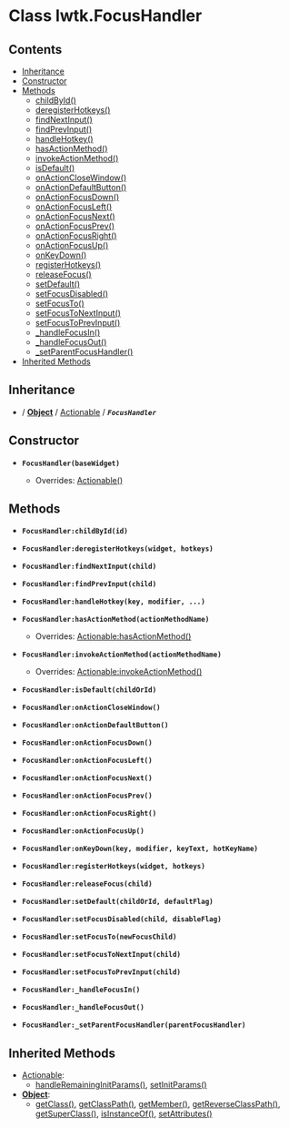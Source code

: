 # Class lwtk.FocusHandler


## Contents

   * [Inheritance](#inheritance)
   * [Constructor](#constructor)
   * [Methods](#methods)
      * [childById()](#.childById)
      * [deregisterHotkeys()](#.deregisterHotkeys)
      * [findNextInput()](#.findNextInput)
      * [findPrevInput()](#.findPrevInput)
      * [handleHotkey()](#.handleHotkey)
      * [hasActionMethod()](#.hasActionMethod)
      * [invokeActionMethod()](#.invokeActionMethod)
      * [isDefault()](#.isDefault)
      * [onActionCloseWindow()](#.onActionCloseWindow)
      * [onActionDefaultButton()](#.onActionDefaultButton)
      * [onActionFocusDown()](#.onActionFocusDown)
      * [onActionFocusLeft()](#.onActionFocusLeft)
      * [onActionFocusNext()](#.onActionFocusNext)
      * [onActionFocusPrev()](#.onActionFocusPrev)
      * [onActionFocusRight()](#.onActionFocusRight)
      * [onActionFocusUp()](#.onActionFocusUp)
      * [onKeyDown()](#.onKeyDown)
      * [registerHotkeys()](#.registerHotkeys)
      * [releaseFocus()](#.releaseFocus)
      * [setDefault()](#.setDefault)
      * [setFocusDisabled()](#.setFocusDisabled)
      * [setFocusTo()](#.setFocusTo)
      * [setFocusToNextInput()](#.setFocusToNextInput)
      * [setFocusToPrevInput()](#.setFocusToPrevInput)
      * [_handleFocusIn()](#._handleFocusIn)
      * [_handleFocusOut()](#._handleFocusOut)
      * [_setParentFocusHandler()](#._setParentFocusHandler)
   * [Inherited Methods](#inherited-methods)


## Inheritance
   *  / **[Object](../lwtk/Object.md#inheritance)** / [Actionable](../lwtk/Actionable.md#inheritance) / _**`FocusHandler`**_

## Constructor
   * <span id=".new">**`FocusHandler(baseWidget)`**</span>

        * Overrides: [Actionable()](../lwtk/Actionable.md#constructor)



## Methods
   * <span id=".childById">**`FocusHandler:childById(id)`**</span>


   * <span id=".deregisterHotkeys">**`FocusHandler:deregisterHotkeys(widget, hotkeys)`**</span>


   * <span id=".findNextInput">**`FocusHandler:findNextInput(child)`**</span>


   * <span id=".findPrevInput">**`FocusHandler:findPrevInput(child)`**</span>


   * <span id=".handleHotkey">**`FocusHandler:handleHotkey(key, modifier, ...)`**</span>


   * <span id=".hasActionMethod">**`FocusHandler:hasActionMethod(actionMethodName)`**</span>

        * Overrides: [Actionable:hasActionMethod()](../lwtk/Actionable.md#.hasActionMethod)


   * <span id=".invokeActionMethod">**`FocusHandler:invokeActionMethod(actionMethodName)`**</span>

        * Overrides: [Actionable:invokeActionMethod()](../lwtk/Actionable.md#.invokeActionMethod)


   * <span id=".isDefault">**`FocusHandler:isDefault(childOrId)`**</span>


   * <span id=".onActionCloseWindow">**`FocusHandler:onActionCloseWindow()`**</span>


   * <span id=".onActionDefaultButton">**`FocusHandler:onActionDefaultButton()`**</span>


   * <span id=".onActionFocusDown">**`FocusHandler:onActionFocusDown()`**</span>


   * <span id=".onActionFocusLeft">**`FocusHandler:onActionFocusLeft()`**</span>


   * <span id=".onActionFocusNext">**`FocusHandler:onActionFocusNext()`**</span>


   * <span id=".onActionFocusPrev">**`FocusHandler:onActionFocusPrev()`**</span>


   * <span id=".onActionFocusRight">**`FocusHandler:onActionFocusRight()`**</span>


   * <span id=".onActionFocusUp">**`FocusHandler:onActionFocusUp()`**</span>


   * <span id=".onKeyDown">**`FocusHandler:onKeyDown(key, modifier, keyText, hotKeyName)`**</span>


   * <span id=".registerHotkeys">**`FocusHandler:registerHotkeys(widget, hotkeys)`**</span>


   * <span id=".releaseFocus">**`FocusHandler:releaseFocus(child)`**</span>


   * <span id=".setDefault">**`FocusHandler:setDefault(childOrId, defaultFlag)`**</span>


   * <span id=".setFocusDisabled">**`FocusHandler:setFocusDisabled(child, disableFlag)`**</span>


   * <span id=".setFocusTo">**`FocusHandler:setFocusTo(newFocusChild)`**</span>


   * <span id=".setFocusToNextInput">**`FocusHandler:setFocusToNextInput(child)`**</span>


   * <span id=".setFocusToPrevInput">**`FocusHandler:setFocusToPrevInput(child)`**</span>


   * <span id="._handleFocusIn">**`FocusHandler:_handleFocusIn()`**</span>


   * <span id="._handleFocusOut">**`FocusHandler:_handleFocusOut()`**</span>


   * <span id="._setParentFocusHandler">**`FocusHandler:_setParentFocusHandler(parentFocusHandler)`**</span>



## Inherited Methods
   * [Actionable](../lwtk/Actionable.md):
      * [handleRemainingInitParams()](../lwtk/Actionable.md#.handleRemainingInitParams), [setInitParams()](../lwtk/Actionable.md#.setInitParams)
   * **[Object](../lwtk/Object.md)**:
      * [getClass()](../lwtk/Object.md#.getClass), [getClassPath()](../lwtk/Object.md#.getClassPath), [getMember()](../lwtk/Object.md#.getMember), [getReverseClassPath()](../lwtk/Object.md#.getReverseClassPath), [getSuperClass()](../lwtk/Object.md#.getSuperClass), [isInstanceOf()](../lwtk/Object.md#.isInstanceOf), [setAttributes()](../lwtk/Object.md#.setAttributes)
